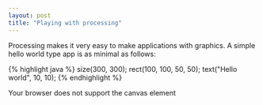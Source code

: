 ```yaml
---
layout: post
title: "Playing with processing"
---
```

Processing makes it very easy to make applications with graphics. 
A simple hello world type app is as minimal as follows:

{% highlight java %}
size(300, 300);
rect(100, 100, 50, 50);
text("Hello world", 10, 10);
{% endhighlight %}

<script src="https://cdnjs.cloudflare.com/ajax/libs/processing.js/1.4.8/processing.min.js"></script>
<script type="text/processing" data-processing-target="pjs">
size(300, 300);
rect(100, 100, 50, 50);
text("Hello world", 10, 20);
</script>
<canvas id="pjs">Your browser does not support the canvas element</canvas>